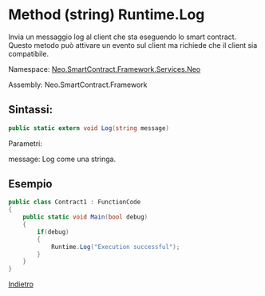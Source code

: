 # Method (string) Runtime.Log 

Invia un messaggio log al client che sta eseguendo lo smart contract. Questo metodo può attivare un evento sul client ma richiede che il client sia compatibile.

Namespace: [Neo.SmartContract.Framework.Services.Neo](../../neo.md)

Assembly: Neo.SmartContract.Framework

## Sintassi:

```c#
public static extern void Log(string message)
```

Parametri: 

message: Log come una stringa.

## Esempio

```c#
public class Contract1 : FunctionCode
{
    public static void Main(bool debug)
    {
        if(debug)
        {
            Runtime.Log("Execution successful");
        }
    }
}
```



[Indietro](../Runtime.md)
